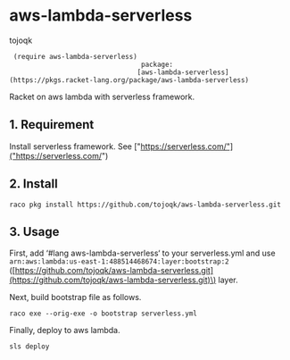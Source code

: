 # aws-lambda-serverless

tojoqk

```racket
 (require aws-lambda-serverless)                                                                                   
                                 package:                                                                          
                                [aws-lambda-serverless](https://pkgs.racket-lang.org/package/aws-lambda-serverless)
```

Racket on aws lambda with serverless framework.

## 1. Requirement

Install serverless framework. See
["https://serverless.com/"]("https://serverless.com/")

## 2. Install

```racket
raco pkg install https://github.com/tojoqk/aws-lambda-serverless.git
```

## 3. Usage

First, add ‘\#lang aws-lambda-serverless‘ to your serverless.yml and use
`arn:aws:lambda:us-east-1:488514468674:layer:bootstrap:2`
\([https://github.com/tojoqk/aws-lambda-serverless.git](https://github.com/tojoqk/aws-lambda-serverless.git)\)
layer.

Next, build bootstrap file as follows.

```racket
raco exe --orig-exe -o bootstrap serverless.yml
```

Finally, deploy to aws lambda.

```racket
sls deploy
```
